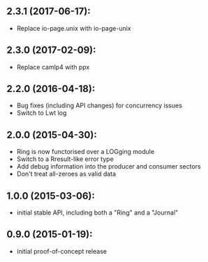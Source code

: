 ## 2.3.1 (2017-06-17):
- Replace io-page.unix with io-page-unix

## 2.3.0 (2017-02-09):
- Replace camlp4 with ppx

## 2.2.0 (2016-04-18):
- Bug fixes (including API changes) for concurrency issues
- Switch to Lwt log

## 2.0.0 (2015-04-30):
- Ring is now functorised over a LOGging module
- Switch to a Rresult-like error type
- Add debug information into the producer and consumer sectors
- Don't treat all-zeroes as valid data

## 1.0.0 (2015-03-06):
- initial stable API, including both a "Ring" and a "Journal"

## 0.9.0 (2015-01-19):
- initial proof-of-concept release

